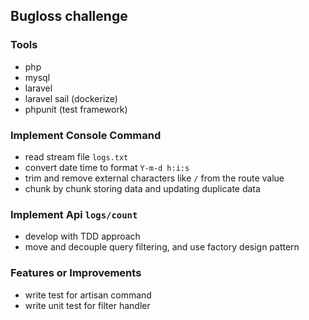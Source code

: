 ## Bugloss challenge

### Tools
- php
- mysql
- laravel
- laravel sail (dockerize)
- phpunit (test framework)

### Implement Console Command

- read stream file `logs.txt`
- convert date time to format `Y-m-d h:i:s`
- trim and remove external characters like `/` from the route value
- chunk by chunk storing data and updating duplicate data

### Implement Api `logs/count`

- develop with TDD approach
- move and decouple query filtering, and use factory design pattern

### Features or Improvements 

- write test for artisan command
- write unit test for filter handler

